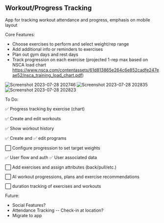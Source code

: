 ## Workout/Progress Tracking
App for tracking workout attendance and progress, emphasis on mobile layout

Core Features:
- Choose exercises to perform and select weight/rep range
- Add additional info or reminders to exercises
- Plan out gym days and rest days
- Track progression on each exercise (projected 1-rep max based on NSCA load chart https://www.nsca.com/contentassets/61d813865e264c6e852cadfe247eae52/nsca_training_load_chart.pdf)

![Screenshot 2023-07-28 202746](https://github.com/japeotter21/gymtrack/assets/97000604/33b321ac-3776-453e-8d5a-2ad520b87f3c)
![Screenshot 2023-07-28 202835](https://github.com/japeotter21/gymtrack/assets/97000604/b435648e-ce4c-4bc5-8b4f-efb60452000c)
![Screenshot 2023-07-28 202823](https://github.com/japeotter21/gymtrack/assets/97000604/af2c1719-6f65-4b22-a59f-30c9138bbb11)

To Do:
<p>✅ Progress tracking by exercise (chart)</p>
<p>✅ Create and edit workouts</p>
<p>✅ Show workout history</p>
<p>✅ Create and ✅ edit programs</p>
<p>⬜ Configure progression to set target weights</p>
<p>✅ User flow and auth
  ✅ User associated data
</p>
<p>⬜ Add exercises and assign attributes (back/pull/etc.)</p>
<p>⬜ AI workout progressions, plans and exercise recommendations</p>
<p>⬜ duration tracking of exercises and workouts</p>
</p>

Future: 
- Social Features?
- Attendance Tracking -- Check-in at location?
- Migrate to app
